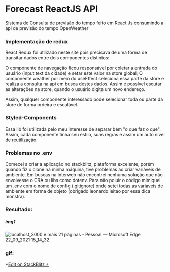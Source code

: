 # Forecast ReactJS API 

Sistema de Consulta de previsão do tempo feito em React Js consumindo a api de previsão do tempo OpenWeather

### Implementação de redux

React Redux foi utilizado neste site pois precisava de uma forma de transitar dados entre dois componentes distintos:

O componente de navegação ficou responsável por coletar a entrada do usuário (input text da cidade) e setar este valor na store global;
O componente weather por meio do useEffect seleciona essa parte da store e realiza a consulta na api em busca destes dados. Assim é possível escutar
as alterações na store, quando o usuário digita um novo endereço.

Assim, qualquer componente interessado pode selecionar toda ou parte da store de forma ordeira e escalável.

### Styled-Components
Essa lib foi utilizada pelo meu interesse de separar bem "o que faz o que". Assim, cada componente tinha seu estilo, suas regras e assim um auto nível de reutilização.

### Problemas no .env
Comecei a criar a aplicação no stackblitz, plataforma excelente, porém quando fiz o clone na minha máquina, tive problemas ao criar variáveis de ambiente. Em buscas na interweb não encontrei nenhuma solução que não envolvesse o CRA ou libs como dotenv. Para não poluir o código mimiquei um .env com o nome de config (.gitignore) onde setei todas as variaveis de ambiente em forma de objeto (obrigado leonardo leitao por essa dica monstra).

### Resultado:
##### img1 
![localhost_3000 e mais 21 páginas - Pessoal — Microsoft​ Edge 22_09_2021 15_14_32](https://user-images.githubusercontent.com/56659030/134401401-1bb7c704-45a4-488b-ac8b-46ad6ee9c929.png)

### gif:




*[Edit on StackBlitz ⚡️](https://stackblitz.com/edit/react-qjptmy)
